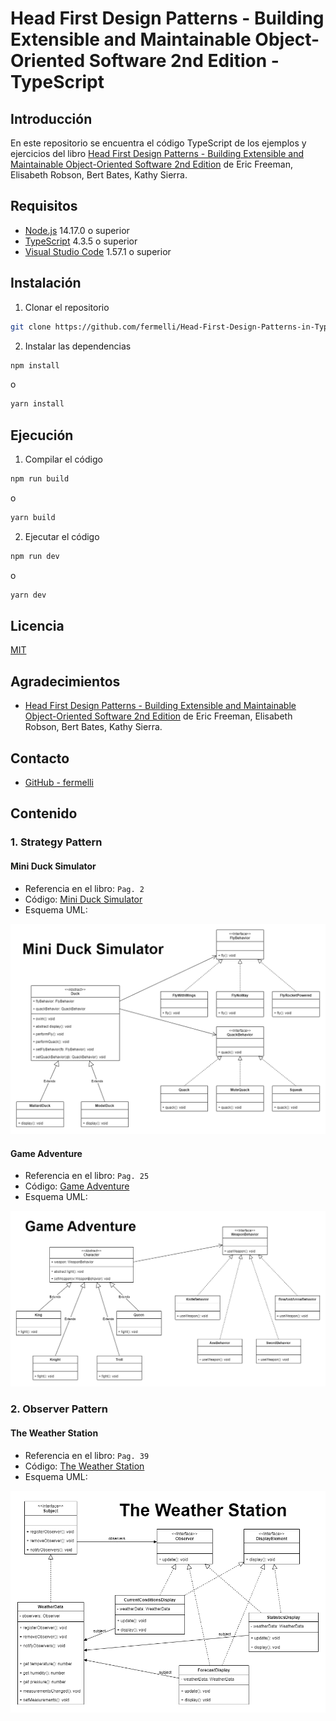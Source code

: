 # Head First Design Patterns - Building Extensible and Maintainable Object-Oriented Software 2nd Edition - TypeScript

## Introducción

En este repositorio se encuentra el código TypeScript de los ejemplos y ejercicios del libro [Head First Design Patterns - Building Extensible and Maintainable Object-Oriented Software 2nd Edition](https://www.oreilly.com/library/view/head-first-design/9781492077992/) de Eric Freeman, Elisabeth Robson, Bert Bates, Kathy Sierra.

## Requisitos

-   [Node.js](https://nodejs.org/en/) 14.17.0 o superior
-   [TypeScript](https://www.typescriptlang.org/) 4.3.5 o superior
-   [Visual Studio Code](https://code.visualstudio.com/) 1.57.1 o superior

## Instalación

1. Clonar el repositorio

```bash
git clone https://github.com/fermelli/Head-First-Design-Patterns-in-TypeScript.git
```

2. Instalar las dependencias

```bash
npm install
```

o

```bash
yarn install
```

## Ejecución

1. Compilar el código

```bash
npm run build
```

o

```bash
yarn build
```

2. Ejecutar el código

```bash
npm run dev
```

o

```bash
yarn dev
```

## Licencia

[MIT](https://choosealicense.com/licenses/mit/)

## Agradecimientos

-   [Head First Design Patterns - Building Extensible and Maintainable Object-Oriented Software 2nd Edition](https://www.oreilly.com/library/view/head-first-design/9781492077992/) de Eric Freeman, Elisabeth Robson, Bert Bates, Kathy Sierra.

## Contacto

-   [GitHub - fermelli](https://github.com/fermelli)

## Contenido

### 1. Strategy Pattern

#### Mini Duck Simulator

-   Referencia en el libro: `Pag. 2`
-   Código: [Mini Duck Simulator](src/01-the-strategy-pattern/mini-duck-simulator)
-   Esquema UML:

![Mini Duck Simulator UML](/src/01-the-strategy-pattern/mini-duck-simulator/uml/mini-duck-simulator-uml.png)

#### Game Adventure

-   Referencia en el libro: `Pag. 25`
-   Código: [Game Adventure](src/01-the-strategy-pattern/game-adventure)
-   Esquema UML:

![Game Adventure UML](/src/01-the-strategy-pattern/game-adventure/uml/game-adventure-uml.png)

### 2. Observer Pattern

#### The Weather Station

-   Referencia en el libro: `Pag. 39`
-   Código: [The Weather Station](src/02-the-observer-pattern/the-weather-station)
-   Esquema UML:

![The Weather Station UML](/src/02-the-observer-pattern/the-weather-station/uml/the-weather-station-uml.png)
